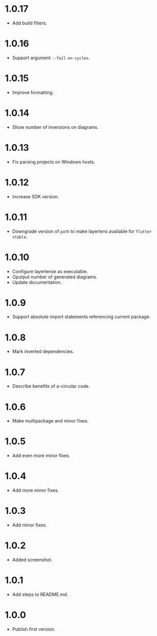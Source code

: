 # 1.0.17

* Add build filters.

# 1.0.16

* Support argument `--fail-on-cycles`.

# 1.0.15

* Improve formatting.

# 1.0.14

* Show number of inversions on diagrams.

# 1.0.13

* Fix parsing projects on Windows hosts.

# 1.0.12

* Increase SDK version.

# 1.0.11

* Downgrade version of `path` to make layerlens available for `flutter stable`.

# 1.0.10

* Configure layerlense as executable.
* Oputput number of generated diagrams.
* Update documentation.

# 1.0.9

* Support absolute import statements referencing current package.

# 1.0.8

* Mark inverted dependencies.

# 1.0.7

* Describe benefits of a-circular code.

# 1.0.6

* Make multipackage and minor fixes.

# 1.0.5

* Add even more minor fixes.

# 1.0.4

* Add more minor fixes.

# 1.0.3

* Add minor fixes.

# 1.0.2

* Added screenshot.

# 1.0.1

* Add steps to README.md.

# 1.0.0

* Publish first version.
